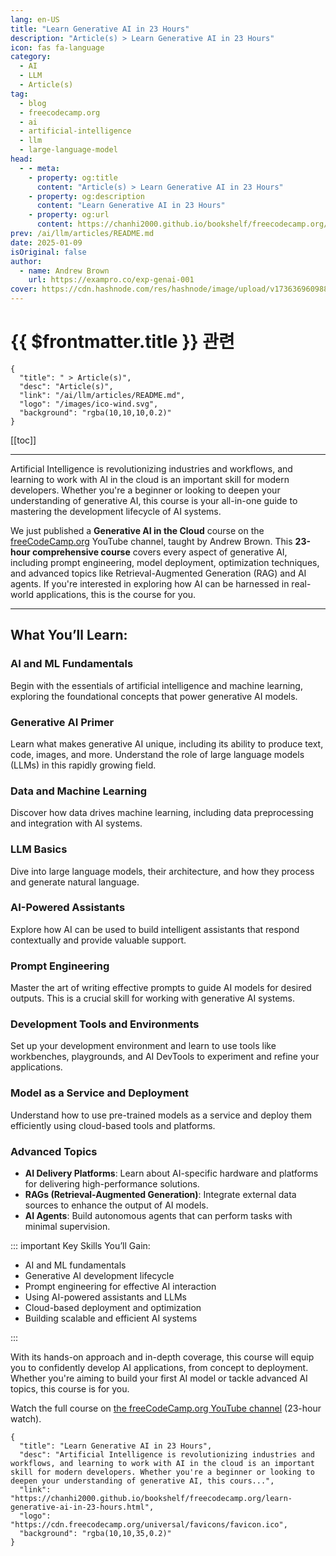 ```yaml
---
lang: en-US
title: "Learn Generative AI in 23 Hours"
description: "Article(s) > Learn Generative AI in 23 Hours"
icon: fas fa-language
category:
  - AI
  - LLM
  - Article(s)
tag:
  - blog
  - freecodecamp.org
  - ai
  - artificial-intelligence
  - llm
  - large-language-model
head:
  - - meta:
    - property: og:title
      content: "Article(s) > Learn Generative AI in 23 Hours"
    - property: og:description
      content: "Learn Generative AI in 23 Hours"
    - property: og:url
      content: https://chanhi2000.github.io/bookshelf/freecodecamp.org/learn-generative-ai-in-23-hours.html
prev: /ai/llm/articles/README.md
date: 2025-01-09
isOriginal: false
author:
  - name: Andrew Brown
    url: https://exampro.co/exp-genai-001
cover: https://cdn.hashnode.com/res/hashnode/image/upload/v1736369609882/91a5456e-e10e-4189-a8ea-7896198fdc65.png
---
```


# {{ $frontmatter.title }} 관련

```component VPCard
{
  "title": " > Article(s)",
  "desc": "Article(s)",
  "link": "/ai/llm/articles/README.md",
  "logo": "/images/ico-wind.svg",
  "background": "rgba(10,10,10,0.2)"
}
```

[[toc]]

---

<SiteInfo
  name="Learn Generative AI in 23 Hours"
  desc="Artificial Intelligence is revolutionizing industries and workflows, and learning to work with AI in the cloud is an important skill for modern developers. Whether you're a beginner or looking to deepen your understanding of generative AI, this cours..."
  url="https://freecodecamp.org/news/learn-generative-ai-in-23-hours"
  logo="https://cdn.freecodecamp.org/universal/favicons/favicon.ico"
  preview="https://cdn.hashnode.com/res/hashnode/image/upload/v1736369609882/91a5456e-e10e-4189-a8ea-7896198fdc65.png"/>

Artificial Intelligence is revolutionizing industries and workflows, and learning to work with AI in the cloud is an important skill for modern developers. Whether you're a beginner or looking to deepen your understanding of generative AI, this course is your all-in-one guide to mastering the development lifecycle of AI systems.

We just published a **Generative AI in the Cloud** course on the [<FontIcon icon="fa-brands fa-free-code-camp"/>freeCodeCamp.org](http://freeCodeCamp.org) YouTube channel, taught by Andrew Brown. This **23-hour comprehensive course** covers every aspect of generative AI, including prompt engineering, model deployment, optimization techniques, and advanced topics like Retrieval-Augmented Generation (RAG) and AI agents. If you're interested in exploring how AI can be harnessed in real-world applications, this is the course for you.

---

## What You’ll Learn:

### AI and ML Fundamentals

Begin with the essentials of artificial intelligence and machine learning, exploring the foundational concepts that power generative AI models.

### Generative AI Primer

Learn what makes generative AI unique, including its ability to produce text, code, images, and more. Understand the role of large language models (LLMs) in this rapidly growing field.

### Data and Machine Learning

Discover how data drives machine learning, including data preprocessing and integration with AI systems.

### LLM Basics

Dive into large language models, their architecture, and how they process and generate natural language.

### AI-Powered Assistants

Explore how AI can be used to build intelligent assistants that respond contextually and provide valuable support.

### Prompt Engineering

Master the art of writing effective prompts to guide AI models for desired outputs. This is a crucial skill for working with generative AI systems.

### Development Tools and Environments

Set up your development environment and learn to use tools like workbenches, playgrounds, and AI DevTools to experiment and refine your applications.

### Model as a Service and Deployment

Understand how to use pre-trained models as a service and deploy them efficiently using cloud-based tools and platforms.

### Advanced Topics

- **AI Delivery Platforms**: Learn about AI-specific hardware and platforms for delivering high-performance solutions.
- **RAGs (Retrieval-Augmented Generation)**: Integrate external data sources to enhance the output of AI models.
- **AI Agents**: Build autonomous agents that can perform tasks with minimal supervision.

::: important Key Skills You’ll Gain:

- AI and ML fundamentals
- Generative AI development lifecycle
- Prompt engineering for effective AI interaction
- Using AI-powered assistants and LLMs
- Cloud-based deployment and optimization
- Building scalable and efficient AI systems

:::

With its hands-on approach and in-depth coverage, this course will equip you to confidently develop AI applications, from concept to deployment. Whether you're aiming to build your first AI model or tackle advanced AI topics, this course is for you.

Watch the full course on [<FontIcon icon="fa-brands fa-youtube"/>the freeCodeCamp.org YouTube channel](https://youtu.be/nJ25yl34Uqw) (23-hour watch).

<VidStack src="youtube/nJ25yl34Uqw" />

<!-- TODO: add ARTICLE CARD -->
```component VPCard
{
  "title": "Learn Generative AI in 23 Hours",
  "desc": "Artificial Intelligence is revolutionizing industries and workflows, and learning to work with AI in the cloud is an important skill for modern developers. Whether you're a beginner or looking to deepen your understanding of generative AI, this cours...",
  "link": "https://chanhi2000.github.io/bookshelf/freecodecamp.org/learn-generative-ai-in-23-hours.html",
  "logo": "https://cdn.freecodecamp.org/universal/favicons/favicon.ico",
  "background": "rgba(10,10,35,0.2)"
}
```
